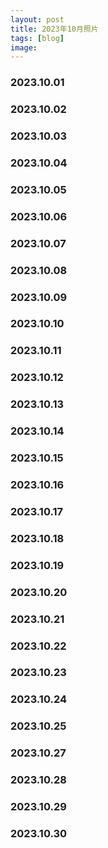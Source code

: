 ```yaml
---
layout: post
title: 2023年10月照片
tags: [blog]
image:
---
```


### 2023.10.01

<ul id="image-2023-10-01" class="image-gallery"></ul>

### 2023.10.02

<ul id="image-2023-10-02" class="image-gallery"></ul>

### 2023.10.03

<ul id="image-2023-10-03" class="image-gallery"></ul>

### 2023.10.04

<ul id="image-2023-10-04" class="image-gallery"></ul>

### 2023.10.05

<ul id="image-2023-10-05" class="image-gallery"></ul>

### 2023.10.06

<ul id="image-2023-10-06" class="image-gallery"></ul>

### 2023.10.07

<ul id="image-2023-10-07" class="image-gallery"></ul>

### 2023.10.08

<ul id="image-2023-10-08" class="image-gallery"></ul>

### 2023.10.09

<ul id="image-2023-10-09" class="image-gallery"></ul>

### 2023.10.10

<ul id="image-2023-10-10" class="image-gallery"></ul>

### 2023.10.11

<ul id="image-2023-10-11" class="image-gallery"></ul>

### 2023.10.12

<ul id="image-2023-10-12" class="image-gallery"></ul>

### 2023.10.13

<ul id="image-2023-10-13" class="image-gallery"></ul>

### 2023.10.14

<ul id="image-2023-10-14" class="image-gallery"></ul>

### 2023.10.15

<ul id="image-2023-10-15" class="image-gallery"></ul>

### 2023.10.16

<ul id="image-2023-10-16" class="image-gallery"></ul>

### 2023.10.17

<ul id="image-2023-10-17" class="image-gallery"></ul>

### 2023.10.18

<ul id="image-2023-10-18" class="image-gallery"></ul>

### 2023.10.19

<ul id="image-2023-10-19" class="image-gallery"></ul>

### 2023.10.20

<ul id="image-2023-10-20" class="image-gallery"></ul>

### 2023.10.21

<ul id="image-2023-10-21" class="image-gallery"></ul>

### 2023.10.22

<ul id="image-2023-10-22" class="image-gallery"></ul>

### 2023.10.23

<ul id="image-2023-10-23" class="image-gallery"></ul>

### 2023.10.24

<ul id="image-2023-10-24" class="image-gallery"></ul>

### 2023.10.25

<ul id="image-2023-10-25" class="image-gallery"></ul>

### 2023.10.27

<ul id="image-2023-10-27" class="image-gallery"></ul>

### 2023.10.28

<ul id="image-2023-10-28" class="image-gallery"></ul>

### 2023.10.29

<ul id="image-2023-10-29" class="image-gallery"></ul>

### 2023.10.30

<ul id="image-2023-10-30" class="image-gallery"></ul>
